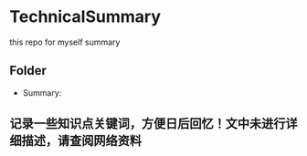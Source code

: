 # TechnicalSummary
this repo for myself summary

## Folder
- Summary: 

## 记录一些知识点关键词，方便日后回忆！文中未进行详细描述，请查阅网络资料
